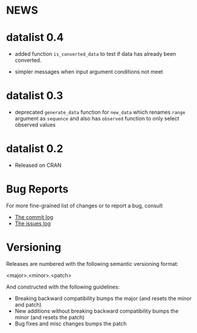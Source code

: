 # NEWS

# datalist 0.4

* added function `is_converted_data` to test if data has already been converted.

* simpler messages when input argument conditions not meet

# datalist 0.3

* deprecated `generate_data` function for `new_data` which renames `range` argument
as `sequence` and also has `observed` function to only select observed values

# datalist 0.2

* Released on CRAN

# Bug Reports 

For more fine-grained list of changes or to report a bug, consult 

* [The commit log](https://github.com/joethorley/datalist/commits/master)
* [The issues log](https://github.com/joethorley/datalist/issues)

# Versioning

Releases are numbered with the following semantic versioning format:

\<major\>.\<minor\>.\<patch\>

And constructed with the following guidelines:

* Breaking backward compatibility bumps the major (and resets the minor 
  and patch)
* New additions without breaking backward compatibility bumps the minor 
  (and resets the patch)
* Bug fixes and misc changes bumps the patch
